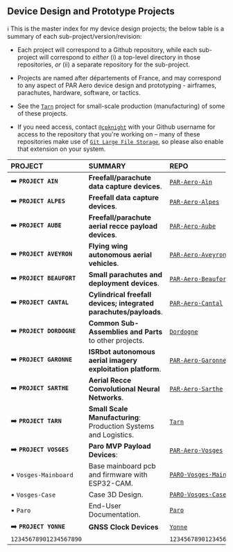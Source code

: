 ## Device Design and Prototype Projects
 
:information_source: This is the master index for my device design projects; the below table is a summary of each sub-project/version/revision: 

- Each project will correspond to a Github repository, while each sub-project will correspond to _either_ (i) a top-level directory in those repositories, _or_ (ii) a separate repository for the sub-project. 

- Projects are named after départements of France, and may correspond to any aspect of PAR Aero device design and prototyping - airframes, parachutes, hardware, software, or tactics.

- See the [`Tarn`](https://github.com/cpknight/Tarn) project for small-scale production (manufacturing) of some of these projects. 

- If you need access, contact [`@cpknight`](https://github.com/cpknight) with your Github username for access to the repository that you're working on – many of these repositories make use of [`Git Large File Storage`](https://git-lfs.github.com/), so please also enable that extension on your system. 
  
| PROJECT      | SUMMARY                                                         | REPO                                                                |
| :----------- | :-------------------------------------------------------------- | :------------------------------------------------------------------ |
| :arrow_right: **`PROJECT AIN`** | **Freefall/parachute data capture devices**. | [`PAR-Aero-Ain`](https://github.com/cpknight/PAR-Aero-Ain) |
| :arrow_right: **`PROJECT ALPES`**  | **Freefall data capture devices**. | [`PAR-Aero-Alpes`](https://github.com/cpknight/PAR-Aero-Alpes) |
| :arrow_right: **`PROJECT AUBE`** | **Freefall/parachute aerial recce payload devices**. | [`PAR-Aero-Aube`](https://github.com/cpknight/PAR-Aero-Aube) |
| :arrow_right: **`PROJECT AVEYRON`** | **Flying wing autonomous aerial vehicles**. | [`PAR-Aero-Aveyron`](https://github.com/cpknight/PAR-Aero-Aveyron) |
| :arrow_right: **`PROJECT BEAUFORT`** | **Small parachutes and deployment devices**. | [`PAR-Aero-Beaufort`](https://github.com/cpknight/PAR-Aero-Beaufort)  |
| :arrow_right: **`PROJECT CANTAL`** | **Cylindrical freefall devices; integrated parachutes/payloads**. | [`PAR-Aero-Cantal`](https://github.com/cpknight/PAR-Aero-Cantal) |
| :arrow_right: **`PROJECT DORDOGNE`** | **Common Sub-Assemblies and Parts** to other projects. | [`Dordogne`](https://github.com/cpknight/Dordogne) |
| :arrow_right: **`PROJECT GARONNE`** | **ISRbot autonomous aerial imagery exploitation platform**. | [`PAR-Aero-Garonne`](https://github.com/cpknight/PAR-AERO-Garonne) |
| :arrow_right: **`PROJECT SARTHE`** | **Aerial Recce Convolutional Neural Networks**. | [`PAR-Aero-Sarthe`](https://github.com/cpknight/PAR-Aero-Sarthe) |
| :arrow_right: **`PROJECT TARN`** | **Small Scale Manufacturing**: Production Systems and Logistics. | [`Tarn`](https://github.com/cpknight/Tarn) |
| :arrow_right: **`PROJECT VOSGES`** | **Paro MVP Payload Devices**: | [`PAR-Aero-Vosges`](https://github.com/cpknight/PAR-Aero-Vosges) |
| :black_small_square: `Vosges-Mainboard` | Base mainboard pcb and firmware with ESP32-CAM. | [`PARO-Vosges-Mainboard`](https://github.com/cpknight/PARO-Vosges-Mainboard) |
| :black_small_square: `Vosges-Case` | Case 3D Design. | [`PARO-Vosges-Case`](https://github.com/cpknight/PARO-Vosges-Case) |
| :black_small_square: `Paro` | End-User Documentation. | [`Paro`](https://github.com/cpknight/Paro) |
| :arrow_right: **`PROJECT YONNE`** | **GNSS Clock Devices** | [`Yonne`](https://github.com/cpknight/Yonne) |
| `12345678901234567890` |  | `1234567890123456789012345` |

<!-- OLD INDEX:

| :arrow_right: **`PROJECT AIN`** | **Freefall/parachute data capture devices (500g)**: | [`PAR-Aero-Ain`](https://github.com/cpknight/PAR-Aero-Ain) |
| :black_small_square: `Ain-0.1`    | _Cardboard RPi freefall state machine: data capture._ | 
| :black_small_square: `Ain-0.1arp` | _Freefall state machine: Arduino RP2040 (Pico) port._ |
| :black_small_square: `Ain-0.3`    | _Cardboard RPi freefall state machine: servo chute deployment._ |
| :black_small_square: |  |  |
| :arrow_right: **`PROJECT ALPES`**  | **Freefall data capture devices (100g)**: | [`PAR-Aero-Alpes`](https://github.com/cpknight/PAR-Aero-Alpes) |
| :black_small_square: `Alpes-0.1` | _Materials and structure concept test (RPi Zero simulated payload)._ |
| :black_small_square: |  |  |
| :arrow_right: **`PROJECT AUBE`** | **Freefall/parachute aerial recce payload devices (500g)**: | [`PAR-Aero-Aube`](https://github.com/cpknight/PAR-Aero-Aube) |
| :black_small_square: `Aube-0.1` | _Static chute foil tape cardboard construction wtih digital camera payload._ |
| :black_small_square: `Aube-0.3` | _Static chute cardboard construction with RPi RF data capture payload. (Aube 0.5 Freefall State Machine forked from Ain 0.1)._ |
| :black_small_square: `Aube-0.5` | _Static chute foamcore construction with RPi sensor data capture payload. (Aube 0.5 Freefall State Machine forked from Ain 0.3)._ |
| :black_small_square: `Aube-0.7` | _Integrated chute deployment with RPi control and sensor payload._ |
| :black_small_square: |  |  |
| :arrow_right: **`PROJECT AVEYRON`** | **Flying wing autonomous aerial vehicles.**: | [`PAR-Aero-Aveyron`](https://github.com/cpknight/PAR-Aero-Aveyron) |
| :black_small_square: `Aveyron-0.1-X1a` | _Micro RPAS flight demonstrator I (Micro Flying Wing; 250g)_ |
| :black_small_square: `Aveyron-0.1-X1b` | _Micro RPAS flight demonstrator I (Micro Gliding Wing; 250g)_ |
| :black_small_square: `Aveyron-0.1-X2` | _Micro RPAS flight demonstrator I (Mini Flying Wing; 280g)_ |
| :black_small_square: `Aveyron-0.1-X3` | _RPAS flight demonstrator (Stable Mini Airfoil; 350g)_ |
| :black_small_square: `Aveyron-1.0ɑ` | _Autonomous ground-launch Flying Wing with integrated Cantal payload bay._ |
| :black_small_square: `Aveyron-1.0β` | _Autonomous ground-launch Flying Wing, initial production kit._ |
| :black_small_square: |  |  |
| :arrow_right: **`PROJECT BEAUFORT`** | **Small parachutes and deployment devices**: | [`PAR-Aero-Beaufort`](https://github.com/cpknight/PAR-Aero-Beaufort)  |
| :black_small_square: `Beaufort-02.01` | _Plastic bag parachute_ |
| :black_small_square: `Beaufort-02.02` | _Plastic and tulle parachute_ |
| :black_small_square: `Beaufort-03.01` | _Small chute deployment bag_ |
| :black_small_square: `Beaufort-03.03` | _0.75m round ripstop nylon parachute_ |
| :black_small_square: `Beaufort-03.05` | _1m cruciform ripstop nylon parachute_ |
| :black_small_square: `Beaufort-90.01` | _1m ram air parachute (3rd party design-build) tests_ |
| :black_small_square: |  |  |
| :arrow_right: **`PROJECT CANTAL`** | **Cylindrical freefall devices; integrated parachutes/payloads (250g)**: | [`PAR-Aero-Cantal`](https://github.com/cpknight/PAR-Aero-Cantal) |
| :black_small_square: `Cantal-0.1` | _Materials and structure test (Beaufort 03.03 chute, no payload)_ |
| :black_small_square: `Cantal-0.3` | _Small diameter materials and structure test (no chute, no payload)_ |
| :black_small_square: `Cantal-0.5` | _185mm diameter cylindrical payload enclosure (static chute)_ |
| :black_small_square: `Cantal-1.0` | _185mm payload enclosure and reference payload design_ |
| :black_small_square: `Cantal-1.5` | _185mm payload enclosure and reference payload design_ |
| :black_small_square: `Cantal-1.6` | _185mm payload enclosure and reference payload design_ |
| :black_small_square: |  |  |
| :arrow_right: **`PROJECT DORDOGNE`** | **Common Sub-Assemblies and Parts** to other projects. | [`Dordogne`](https://github.com/cpknight/Dordogne) |
| :arrow_right: **`PROJECT GARONNE`** | **ISRbot autonomous aerial imagery exploitation platform**: | [`PAR-Aero-Garonne`](https://github.com/cpknight/PAR-AERO-Garonne) |
| :black_small_square: `Garonne-0.1` | _ISRbot platform designs._ | |
| :black_small_square: `Garonne-0.5` | _ISRbot exploitation software demonstrator I._ | |
| :black_small_square: `Garonne-0.6` | _ISRbot exploitation software demonstrator II._ | |
| :black_small_square: `Garonne-Exp` | _Experimental algorithms and processing._ | [`PAR-Garonne-Experimental`](https://github.com/cpknight/PAR-Garonne-Experimental) |
| :black_small_square: |  |  |
| :arrow_right: **`PROJECT SARTHE`** | **Aerial Recce Convolutional Neural Networks (CNNs)**: | [`PAR-Aero-Sarthe`](https://github.com/cpknight/PAR-Aero-Sarthe) |
| :black_small_square: `Sarthe-NN04` | Recognition/detection of roads, vehicles, intersections (Oblique EO/rgb; 10cm to 1m GSD). | [`PAR-Aero-Sarthe-PAR-04`](https://github.com/cpknight/PAR-Aero-Sarthe-PAR-04) |
| :black_small_square: `Sarthe-NN05` | Recognition/detection of roads, vehicles, intersections (Vertical EO/rgb; 10cm to 1m GSD). | [`PAR-Aero-Sarthe-PAR-05`](https://github.com/cpknight/PAR-Aero-Sarthe-PAR-05) |
| :black_small_square: `Sarthe-NN06` | Recognition/detection of combatant/non-combatant items of interest (Oblique EO/rgb 10cm to 50cm GSD). | [`PAR-Aero-Sarthe-PAR-06`](https://github.com/cpknight/PAR-Aero-Sarthe-PAR-06) |
| :black_small_square: `Sarthe-NN07` | Recognition/detection of combatant/non-combatant items of interest (Vertical EO/rgb 50cm to 1m GSD). | [`PAR-Aero-Sarthe-PAR-07`](https://github.com/cpknight/PAR-Aero-Sarthe-PAR-07) |
| :black_small_square: `Sarthe-NN08` | Recognition/detection of downed aircraft from sub-optimal data (Vertical EO/rgb 50cm to 1m GSD). | [`PAR-Aero-Sarthe-PAR-08`](https://github.com/cpknight/PAR-Aero-Sarthe-PAR-08) |
| :black_small_square: `Sarthe-NN09` | Detection of active wildfires (Vertical EO/rgb 50cm to 1m GSD). | [`PAR-Aero-Sarthe-PAR-09`](https://github.com/cpknight/PAR-Aero-Sarthe-PAR-09) |
| :black_small_square: `Sarthe-NN0B` | Recognition/detection of pipelines, compressor stations, extraction sites (Vertical EO/rgb 10cm to 1m GSD). | [`PAR-Aero-Sarthe-PAR-0B`](https://github.com/cpknight/PAR-Aero-Sarthe-PAR-0B) |
| :black_small_square: `Sarthe-NN0C` | Recognition/detection of transmission lines, generating stations, substations (Vertical EO/rgb 10cm to 1m GSD). | [`PAR-Aero-Sarthe-PAR-0C`](https://github.com/cpknight/PAR-Aero-Sarthe-PAR-0C) |
| :black_small_square: `Sarthe-NN0E` | Recognition/detection for active wildfire operations (Vertical EO/rgb 10cm to 1m GSD). | [`PAR-Aero-Sarthe-PAR-0E`](https://github.com/cpknight/PAR-Aero-Sarthe-PAR-0E) |
| :black_small_square: `Sarthe-NN0F` | Recognition/detection of "built" infrastructure in wilderness locations (Oblique EO/rgb 10cm to 50cm GSD). | [`PAR-Aero-Sarthe-PAR-0F`](https://github.com/cpknight/PAR-Aero-Sarthe-PAR-0F) |
| :black_small_square: `Sarthe-NN10` | Recognition/detection of built aircraft landing sites (Vertical EO/rgb 10cm to 50cm GSD). | [`PAR-Sarthe-NN10`](https://github.com/cpknight/PAR-Sarthe-NN10) |
| :black_small_square: |  |  |
| :arrow_right: **`PROJECT TARN`** | **Small Scale Manufacturing**: Production Systems and Logistics. | [`Tarn`](https://github.com/cpknight/Tarn) |
| :arrow_right: **`PROJECT VOSGES`** | **Paro MVP Payload Devices**: | [`PAR-Aero-Vosges`](https://github.com/cpknight/PAR-Aero-Vosges) |
| :black_small_square: `Vosges-Mainboard` | Base mainboard pcb and firmware with ESP32-CAM. | [`PARO-Vosges-Mainboard`](https://github.com/cpknight/PARO-Vosges-Mainboard) |
| :black_small_square: `Vosges-Case` | Case 3D Design. | [`PARO-Vosges-Case`](https://github.com/cpknight/PARO-Vosges-Case) |
| :black_small_square: `Paro` | End-User Documentation. | [`Paro`](https://github.com/cpknight/Paro) |
| :black_small_square: |  |  |
| :arrow_right: **`PROJECT YONNE`** | **GNSS Clock Devices** | [`Yonne`](https://github.com/cpknight/Yonne) |
| :black_small_square: |  |  |

-->



